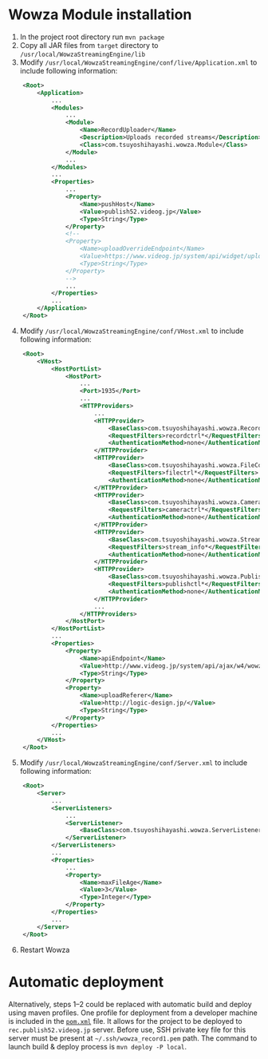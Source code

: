 # Wowza Module installation

1. In the project root directory run ```mvn package```
2. Copy all JAR files from ```target``` directory to ```/usr/local/WowzaStreamingEngine/lib```
3. Modify ```/usr/local/WowzaStreamingEngine/conf/live/Application.xml``` to include following information:

```xml
    <Root>
        <Application>
            ...
            <Modules>
                ...
                <Module>
                    <Name>RecordUploader</Name>
                    <Description>Uploads recorded streams</Description>
                    <Class>com.tsuyoshihayashi.wowza.Module</Class>
                </Module>
                ...
            </Modules>
            ...
            <Properties>
                ...
                <Property>
                    <Name>pushHost</Name>
                    <Value>publish52.videog.jp</Value>
                    <Type>String</Type>
                </Property>
                <!--
                <Property>
                    <Name>uploadOverrideEndpoint</Name>
                    <Value>https://www.videog.jp/system/api/widget/upload_api_test.php</Value>
                    <Type>String</Type>
                </Property>
                -->
                ...
            </Properties>
            ...
        </Application>
    </Root>
```

4. Modify ```/usr/local/WowzaStreamingEngine/conf/VHost.xml``` to include following information:

```xml
    <Root>
        <VHost>
            <HostPortList>
                <HostPort>
                    ...
                    <Port>1935</Port>
                    ...
                    <HTTPProviders>
                        ...
                        <HTTPProvider>
                            <BaseClass>com.tsuyoshihayashi.wowza.RecorderControl</BaseClass>
                            <RequestFilters>recordctrl*</RequestFilters>
                            <AuthenticationMethod>none</AuthenticationMethod>
                        </HTTPProvider>
                        <HTTPProvider>
                            <BaseClass>com.tsuyoshihayashi.wowza.FileControl</BaseClass>
                            <RequestFilters>filectrl*</RequestFilters>
                            <AuthenticationMethod>none</AuthenticationMethod>
                        </HTTPProvider>
                        <HTTPProvider>
                            <BaseClass>com.tsuyoshihayashi.wowza.CameraControl</BaseClass>
                            <RequestFilters>cameractrl*</RequestFilters>
                            <AuthenticationMethod>none</AuthenticationMethod>
                        </HTTPProvider>
                        <HTTPProvider>
                            <BaseClass>com.tsuyoshihayashi.wowza.StreamInfoControl</BaseClass>
                            <RequestFilters>stream_info*</RequestFilters>
                            <AuthenticationMethod>none</AuthenticationMethod>
                        </HTTPProvider>
                        <HTTPProvider>
                            <BaseClass>com.tsuyoshihayashi.wowza.PublishControl</BaseClass>
                            <RequestFilters>publishctl*</RequestFilters>
                            <AuthenticationMethod>none</AuthenticationMethod>
                        </HTTPProvider>
                        ...
                    </HTTPProviders>
                </HostPort>
            </HostPortList>
            ...
            <Properties>
                <Property>
                    <Name>apiEndpoint</Name>
                    <Value>http://www.videog.jp/system/api/ajax/w4/wowza_api_sample.php</Value>
                    <Type>String</Type>
                </Property>
                <Property>
                    <Name>uploadReferer</Name>
                    <Value>http://logic-design.jp/</Value>
                    <Type>String</Type>
                </Property>
            </Properties>
            ...
        </VHost>
    </Root>
```

5. Modify `/usr/local/WowzaStreamingEngine/conf/Server.xml` to include following information:

```xml
    <Root>
        <Server>
            ...
            <ServerListeners>
                ...
                <ServerListener>
                    <BaseClass>com.tsuyoshihayashi.wowza.ServerListener</BaseClass>
                </ServerListener>
            </ServerListeners>
            ...
            <Properties>
                ...
                <Property>
                    <Name>maxFileAge</Name>
                    <Value>3</Value>
                    <Type>Integer</Type>
                </Property>
            </Properties>
            ...
        </Server>
    </Root>
```

6. Restart Wowza

# Automatic deployment

Alternatively, steps 1–2 could be replaced with automatic build and deploy using maven profiles. One profile for deployment from a developer machine is included in the [`pom.xml`](https://github.com/TsuyoshiHayashi/wowza/blob/master/pom.xml) file. It allows for the project to be deployed to `rec.publish52.videog.jp` server. Before use, SSH private key file for this server must be present at `~/.ssh/wowza_record1.pem` path. The command to launch build & deploy process is `mvn deploy -P local`.